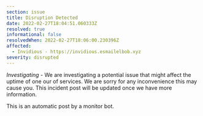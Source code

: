 ```yaml
---
section: issue
title: Disruption Detected
date: 2022-02-27T18:04:51.060333Z
resolved: true
informational: false
resolvedWhen: 2022-02-27T18:06:00.230396Z
affected:
  - Invidious - https://invidious.esmailelbob.xyz
severity: disrupted
---
```

*Investigating* - We are investigating a potential issue that might affect the uptime of one our of services. We are sorry for any inconvenience this may cause you. This incident post will be updated once we have more information.

This is an automatic post by a monitor bot.
        